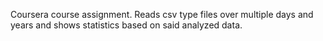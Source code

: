 Coursera course assignment. Reads csv type files over multiple days and years and shows statistics based on said analyzed data.
